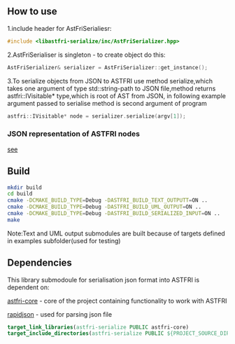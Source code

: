 ## How to use 
1.include header for AstFriSerialiesr: 
```cpp
#include <libastfri-serialize/inc/AstFriSerializer.hpp>
```
2.AstFriSerialiser is singleton - to create object do this:
```cpp
AstFriSerializer& serializer = AstFriSerializer::get_instance();
```
3.To serialize objects from JSON to ASTFRI use method serialize,which takes one argument of type std::string-path to JSON file,method returns astfri::IVisitable* type,which is root of AST from JSON,
in following example argument passed to serialise method is second argument of program
```cpp
astfri::IVisitable* node = serializer.serialize(argv[1]);
```
### JSON representation of ASTFRI nodes
[see](https://github.com/kifriosse/astfri/blob/dev-jm/libastfri-serialize/docs/Template-JSON-representation-of-ASTFRI-nodes.txt)


## Build
 
```bash
mkdir build
cd build
cmake -DCMAKE_BUILD_TYPE=Debug -DASTFRI_BUILD_TEXT_OUTPUTT=ON ..
cmake -DCMAKE_BUILD_TYPE=Debug -DASTFRI_BUILD_UML_OUTPUT=ON ..
cmake -DCMAKE_BUILD_TYPE=Debug -DASTFRI_BUILD_SERIALIZED_INPUT=ON ..
make
```
Note:Text and UML output submodules are built because of targets defined in examples subfolder(used for testing) 


## Dependencies
This library submodoule for serialisation json format into ASTFRI is dependent on:

[astfri-core](https://github.com/kifriosse/astfri/tree/main/libastfri) - core of the project containing functionality to work with ASTFRI 

[rapidjson](https://github.com/Tencent/rapidjson) - used for parsing json file

```cmake
target_link_libraries(astfri-serialize PUBLIC astfri-core)
target_include_directories(astfri-serialize PUBLIC ${PROJECT_SOURCE_DIR}/lib)
```



